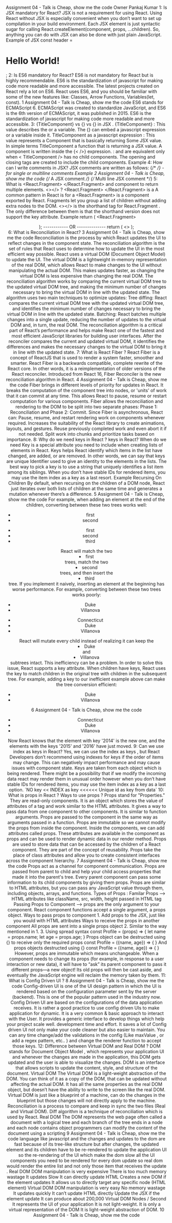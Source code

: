 Assignment 04 - Talk is Cheap, 
show me the code
 Owner Pankaj Kumar
 1: Is 
JSX mandatory for React?
 JSX is not a requirement for using React.
 Using React without JSX is especially convenient when you don’t want to set up 
compilation in your build environment.
 Each JSX element is just syntactic sugar for calling 
React.createElement(component, props, ...children).
 So, anything you can do with JSX can also be done with just plain JavaScript.
 Example of 
JSX
 const header = <h1>Hello World!</h1>; 
2: Is 
ES6 mandatory for React?
 ES6 is not mandatory for 
React but is highly recommendable.
 ES6 is the standardization of javascript for making code more readable and more 
accessible.
 The latest projects created on React rely a lot on ES6. React uses ES6, and you 
should be familiar with some of the new features like: Classes, Arrow Functions, 
Variables(let, const).
 1
 Assignment 04 - Talk is Cheap, show me the code
ES6 stands for ECMAScript 6. ECMAScript was created to standardize JavaScript, 
and ES6 is the 6th version of ECMAScript, it was published in 2015.
 ES6 is the standardization of javascript for making code more readable and more 
accessible.
 3: 
{TitleComponent} vs 
{<TitleComponent/>} vs 
{<TitleComponent></TitleComponent>} in 
JSX .
 {TitleComponent} : This value describes the 
or a variable. 
The {} can embed a javascript expression or a variable inside it.
 TitleComponent as a javascript expression 
<TitleComponent/> : This value represents a Component that is basically returning 
Some JSX value. In simple terms 
TitleComponent a function that is returning a JSX 
value. 
A component is written inside the 
{< />} expression.
 <TitleComponent></TitleComponent> : 
<TitleComponent /> and 
</TitleComponent> are equivalent only when 
<TitleComponent>
 < TitleComponent /> has no child 
components. The opening and closing tags are created to include the child 
components.
 Example
 <TitleComponent> 
<FirstChildComponent /> 
<SecondChildComponent /> 
<ThirdChildComponent /> 
</TitleComponent> 
4: How can I write 
comments in JSX?
 JSX comments are written as follows:
 {/* */} - for single or multiline comments
 Example
 2
 Assignment 04 - Talk is Cheap, show me the code
{/* A JSX comment */} 
{/* 
Multi 
line 
JSX 
comment 
*/} 
5: What is 
<React.Fragment> </React.Fragment> and 
component to return multiple elements.
 <></> ?
 <React.Fragment> </React.Fragment> is a A common pattern in React is for a 
<React.Fragment> is a component exported by React.
 Fragments let you group a list of children without adding extra nodes to the DOM.
 <></> is the shorthand tag for 
React.Fragment .
 The only difference between them is that the shorthand version does not support 
the key attribute.
 Example
 return ( 
<React.Fragment> 
<Header /> 
<Body /> 
<Footer /> 
</React.Fragment> 
); ------------ OR -------------- 
return ( 
<> 
</> 
); 
<Header /> 
<Main /> 
<Footer /> 
6: What is 
Reconciliation in React?
 3
 Assignment 04 - Talk is Cheap, show me the code
Reconciliation is the process by which React updates the UI to reflect changes in 
the component state. The reconciliation algorithm is the set of rules that React uses 
to determine how to update the UI in the most efficient way possible.
 React uses a virtual DOM (Document Object Model) to update the UI. The virtual 
DOM is a lightweight in-memory representation of the real DOM, which allows 
React to make changes to the UI without manipulating the actual DOM. This makes 
updates faster, as changing the virtual DOM is less expensive than changing the 
real DOM.
 The reconciliation algorithm works by comparing the current virtual DOM tree to the 
updated virtual DOM tree, and making the minimum number of changes necessary 
to bring the virtual DOM in line with the updated state.
 The algorithm uses two main techniques to optimize updates:
 Tree diffing: React compares the current virtual DOM tree with the updated 
virtual DOM tree, and identifies the minimum number of changes necessary to 
bring the virtual DOM in line with the updated state.
 Batching: React batches multiple changes into a single update, reducing the 
number of updates to the virtual DOM and, in turn, the real DOM.
 The reconciliation algorithm is a critical part of React’s performance and helps make 
React one of the fastest and most efficient JavaScript libraries for building user 
interfaces.
 After the reconciler compares the current and updated virtual DOM, it identifies the 
differences and makes the necessary changes to the virtual DOM to bring it in line 
with the updated state.
 7: What is 
React Fiber ?
 React Fiber is a concept of ReactJS that is used to render a system faster, 
smoother and smarter.
 React Fiber is a backwards compatible, complete rewrite of the React core. In other 
words, it is a reimplementation of older versions of the React reconciler.
 Introduced from React 16, Fiber Reconciler is the new reconciliation algorithm in 
React.
 4
 Assignment 04 - Talk is Cheap, show me the code
Fiber brings in different levels of priority for updates in React. It breaks the 
computation of the component tree into nodes, or 'units' of work that it can commit 
at any time. This allows React to pause, resume or restart computation for various 
components.
 Fiber allows the reconciliation and rendering to the DOM to be split into two 
separate phases: Phase 1: Reconciliation and Phase 2: Commit.
 Since Fiber is asynchronous, React can:
 Pause, resume, and restart rendering work on components whenever required.
 Increases the suitability of the React library to create animations, layouts, and 
gestures.
 Reuse previously completed work and even abort it if not needed.
 Split work into chunks and prioritize tasks based on importance.
 8: Why do we need 
keys in React ?
 keys in React? When do we need 
Key is a special attribute you need to include when creating lists of elements in 
React.
 Keys helps React identify which items in the list have changed, are added, or are 
removed.
 In other words, we can say that keys are unique Identifier used to give an identity to 
the elements in the lists.
 The best way to pick a key is to use a string that uniquely identifies a list item 
among its siblings.
 When you don’t have stable IDs for rendered items, you may use the item index as 
a key as a last resort.
 Example
 Recursing On Children 
By default, when recursing on the children of a DOM node, React just iterates over both 
lists of children at the same time and generates a mutation whenever there’s a 
difference. 
5
 Assignment 04 - Talk is Cheap, show me the code
For example, when adding an element at the end of the children, converting between 
these two trees works well:
 <ul> 
<li>first</li> 
<li>second</li> 
</ul> 
<ul> 
<li>first</li> 
<li>second</li> 
<li>third</li> 
</ul> 
React will match the two <li>first</li> trees, match the two <li>second</li> trees, and 
then insert the <li>third</li> tree.
 If you implement it naively, inserting an element at the beginning has worse 
performance. For example, converting between these two trees works poorly:
 <ul> 
<li>Duke</li> 
<li>Villanova</li> 
</ul> 
<ul> 
<li>Connecticut</li> 
<li>Duke</li> 
<li>Villanova</li> 
</ul> 
React will mutate every child instead of realizing it can keep the <li>Duke</li> and 
<li>Villanova</li> subtrees intact. This inefficiency can be a problem. 
In order to solve this issue, React supports a key attribute. When children have keys, 
React uses the key to match children in the original tree with children in the subsequent 
tree. For example, adding a key to our inefficient example above can make the tree 
conversion efficient:
 <ul> 
<li key="2015">Duke</li> 
<li key="2016">Villanova</li> 
</ul> 
6
 Assignment 04 - Talk is Cheap, show me the code
<ul> 
<li key="2014">Connecticut</li> 
<li key="2015">Duke</li> 
<li key="2016">Villanova</li> 
</ul> 
Now React knows that the element with key '2014' is the new one, and the elements 
with the keys '2015' and '2016' have just moved.
 9: Can we use 
index as keys in React?
 Yes, we can use the 
index as keys , but React Developers don’t recommend using 
indexes for keys if the order of items may change. This can negatively impact 
performance and may cause issues with component state. 
Keys are taken from each object which is being rendered. There might be a possibility 
that if we modify the incoming data react may render them in unusual order however 
when you don’t have stable IDs for rendered items, you may use the item index as a 
key as a last option.
 `NO key << INDEX as key <<<<<< Unique id as key from data`
 10: What is 
props in React ?  Ways to use props ?
 Props stand for "Properties." They are read-only components. It is an object which 
stores the value of attributes of a tag and work similar to the HTML attributes. It 
gives a way to pass data from one component to other components. It is similar to 
function arguments. Props are passed to the component in the same way as 
arguments passed in a function.
 Props are immutable so we cannot modify the props from inside the component. 
Inside the components, we can add attributes called props. These attributes are 
available in the component as props and can be used to render dynamic data in our 
render method.
 Props are used to store data that can be accessed by the children of a React 
component. They are part of the concept of reusability. Props take the place of class 
attributes and allow you to create consistent interfaces across the component 
hierarchy.
 7
 Assignment 04 - Talk is Cheap, show me the code
Props act as a channel for component communication. Props are passed from 
parent to child and help your child access properties that made it into the parent's 
tree.
 Every parent component can pass some information to its child components by giving 
them props. Props are similar to HTML attributes, but you can pass any JavaScript 
value through them, including objects, arrays, and functions.
 Types of Props :
 Familar Props ——> HTML attributes like className, src, width, height passed in 
HTML  tag
 Passing Props to Component ——> props are the only argument to your 
component. React component functions accept a single argument, a props object.
 Ways to pass props to component
 1. Add props to the JSX, just like you would
 with HTML attributes
 <Profile name = { "Hello"} age={28} />
 Ways to receive the props in another
 component
 All props are sent into a single props object
 2. Similar to the way mentioned in 1.
 <Profile name = { "Hello"} age={28} />
 3. Using spread syntax
 <Profile {...props} />
 const Profile = (props) => { let name =
 props.name; let age = props.age; }
 Props object can be destructed using {} to
 receive only the required props
 const Profile = ({name, age}) => { }
 And props objects destructed using {}
 const Profile = ({name, age}) => { }
 However, props are immutable which means unchangeable. When a component needs 
to change its props (for example, in response to a user interaction or new data), it will 
have to “ask” its parent component to pass it different props—a new object! Its old props 
will then be cast aside, and eventually the JavaScript engine will reclaim the memory 
taken by them.
 11: What is 
Config Driven UI ?
 8
 Assignment 04 - Talk is Cheap, show me the code
Config-driven UI is one of the UI design pattern in which the UI is rendered based 
on the configuration parameter sent by the server (backend). This is one of the 
popular pattern used in the industry now.
 Config Driven UI are based on the configurations of the data application receives. It 
is rather a good practice to use config driven UIs to make application for dynamic.
 It is a very common & basic approach to interact with the User. It provides a generic 
interface to develop things which help your project scale well.
 development time and effort.
 It saves a lot of 
Config driven UI not only make your code cleaner but also easier to maintain.
 You can any time change/add the validations in the config (Like maxValue , or add a 
regex pattern, etc.. ) and change the renderer function to accept those keys.
 12: Difference between 
Virtual DOM and 
Real DOM ?
 DOM stands for 
Document Object Model , which represents your application UI and 
whenever the changes are made in the application, this DOM gets updated and the user 
is able to visualize the changes. DOM is an interface that allows scripts to update the 
content, style, and structure of the document.
 Virtual DOM
 The Virtual DOM is a light-weight abstraction of the DOM. You can think of it as 
a copy of the DOM, that can be updated without affecting the actual DOM. It 
has all the same properties as the real DOM object, but doesn’t have the ability 
to write to the screen like the real DOM.
 Virtual DOM is just like a blueprint of a machine, can do the changes in the 
blueprint but those changes will not directly apply to the machine.
 Reconciliation is a process to compare and keep in sync the two files (Real and 
Virtual DOM). Diff algorithm is a technique of reconciliation which is used by 
React.
 Real DOM
 The DOM represents the web page often called a document with a logical tree 
and each branch of the tree ends in a node and each node contains object 
programmers can modify the content of the document using a scripting 
9
 Assignment 04 - Talk is Cheap, show me the code
language like javascript and the changes and updates to the dom are fast 
because of its tree-like structure but after changes, the updated element and its 
children have to be re-rendered to update the application UI so the re-rendering 
of the UI which make the dom slow all the UI components you need to be 
rendered for every dom update so real dom would render the entire list and not 
only those item that receives the update .
 Real DOM
 DOM manipulation is very expensive
 There is too much memory wastage
 It updates Slow
 It can directly update HTML
 Creates a new DOM if the element updates
 It allows us to directly target any specific node
 (HTML element)
 Virtual DOM
 DOM manipulation is very easy
 No memory wastage
 It updates quickly
 It can’t update HTML directly
 Update the JSX if the element update
 It can produce about 200,000 Virtual DOM
 Nodes / Second
 It represents the UI of your application
 It is not light-weight.
 It is only a virtual representation of the DOM
 It is light-weight abstraction of DOM.
 10
 Assignment 04 - Talk is Cheap, show me the code